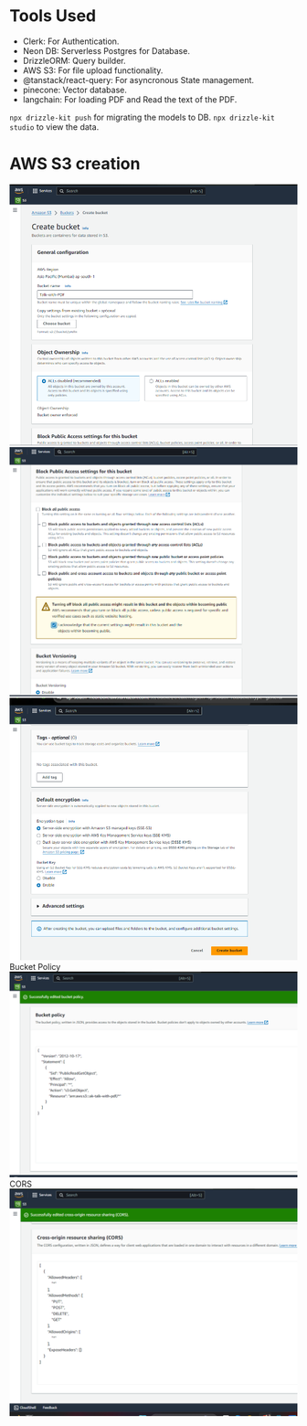 # Tools Used
- Clerk: For Authentication.
- Neon DB: Serverless Postgres for Database.
- DrizzleORM: Query builder.
- AWS S3: For file upload functionality.
- @tanstack/react-query: For asyncronous State management.
- pinecone: Vector database.
- langchain: For loading PDF and Read the text of the PDF.



`npx drizzle-kit push` for migrating the models to DB.
`npx drizzle-kit studio` to view the data.


# AWS S3 creation
![alt text](image.png)
![alt text](image-1.png)
![alt text](image-2.png)
Bucket Policy
![alt text](image-3.png)
CORS
![alt text](image-4.png)
